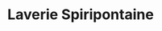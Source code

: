 ---
title: "Laverie Spiripontaine"
url: /pont-saint-esprit/laverie-spiripontaine/
shop: Wäscherei
---